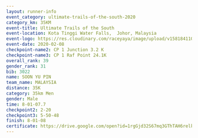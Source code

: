 ```yaml
--- 
layout: runner-info 
event_category: ultimate-trails-of-the-south-2020 
category_km: 35KM 
event-title: Ultimate Trails of the South 
event-location: Kota Tinggi Water Falls,  Johor, Malaysia 
event-logo: https://res.cloudinary.com/raceyaya/image/upload/v1581841103/logo/2020/ultimate-trails-2020_i93dfj.jpg 
event-date: 2020-02-08 
checkpoint-name2: CP 1 Junction 3.2 K 
checkpoint-name3: CP 1 Raf Point 24.1K 
overall_rank: 39
gender_rank: 31
bib: 3022
name: SOON YU PIN
team_name: MALAYSIA
distance: 35K
category: 35km Men
gender: Male
time: 8-01-07.7
checkpoint2: 2-20
checkpoint3: 5-50-48
finish: 8-01-08
certificate: https://drive.google.com/open?id=1rgGjd32S67mq3GThTAH6relksz5o0CgI
--- 
```

